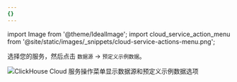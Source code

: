 ```yaml
---
{}
---
```


import Image from '@theme/IdealImage';
import cloud_service_action_menu from '@site/static/images/_snippets/cloud-service-actions-menu.png';

选择您的服务，然后点击 `数据源` -> `预定义示例数据`。

<Image size="md" img={cloud_service_action_menu} alt="ClickHouse Cloud 服务操作菜单显示数据源和预定义示例数据选项" border />
